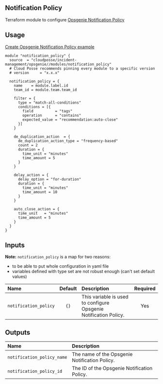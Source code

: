 ## Notification Policy

Terraform module to configure [Opsgenie Notification Policy](https://registry.terraform.io/providers/opsgenie/opsgenie/latest/docs/resources/notification_policy)


## Usage

[Create Opsgenie Notification Policy example](../../examples/notification_policy)

```hcl
module "notification_policy" {
  source  = "cloudposse/incident-management/opsgenie//modules/notification_policy"
  # Cloud Posse recommends pinning every module to a specific version
  # version     = "x.x.x"

  notification_policy = {
    name    = module.label.id
    team_id = module.team.team_id

    filter = {
      type = "match-all-conditions"
      conditions = [{
        field          = "tags"
        operation      = "contains"
        expected_value = "recommendation:auto-close"
      }]
    }

    de_duplication_action  = {
      de_duplication_action_type = "frequency-based"
      count = 2
      duration = {
        time_unit = "minutes"
        time_amount = 5
      }
    }

    delay_action = {
      delay_option = "for-duration"
      duration = {
        time_unit = "minutes"
        time_amount = 10
      }
    }

    auto_close_action = {
      time_unit   = "minutes"
      time_amount = 5
    }
  }
}
```

## Inputs

**Note:** `notification_policy` is a map for two reasons:
- to be able to put whole configuration in yaml file
- variables defined with type set are not robust enough (can't set default values)

|  Name                          |  Default                          |  Description                                                                                                                    | Required |
|:-------------------------------|:---------------------------------:|:--------------------------------------------------------------------------------------------------------------------------------|:--------:|
| `notification_policy`          | `{}`                              | This variable is used to configure Opsgenie Notification Policy.                                                                | Yes      |


## Outputs

| Name                        | Description                                  |
|:----------------------------|:---------------------------------------------|
| `notification_policy_name`  | The name of the Opsgenie Notification Policy.|
| `notification_policy_id`    | The ID of the Opsgenie Notification Policy.  |
